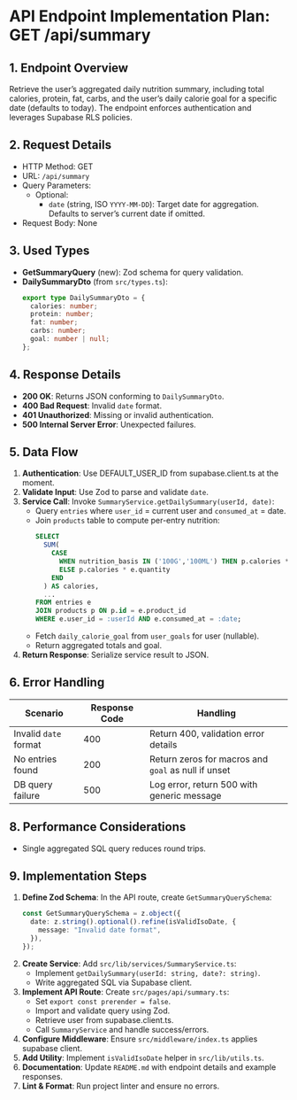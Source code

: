 # API Endpoint Implementation Plan: GET /api/summary

## 1. Endpoint Overview

Retrieve the user’s aggregated daily nutrition summary, including total calories, protein, fat, carbs, and the user’s daily calorie goal for a specific date (defaults to today). The endpoint enforces authentication and leverages Supabase RLS policies.

## 2. Request Details

- HTTP Method: GET
- URL: `/api/summary`
- Query Parameters:
  - Optional:
    - `date` (string, ISO `YYYY-MM-DD`): Target date for aggregation. Defaults to server’s current date if omitted.
- Request Body: None

## 3. Used Types

- **GetSummaryQuery** (new): Zod schema for query validation.
- **DailySummaryDto** (from `src/types.ts`):
  ```ts
  export type DailySummaryDto = {
    calories: number;
    protein: number;
    fat: number;
    carbs: number;
    goal: number | null;
  };
  ```

## 4. Response Details

- **200 OK**: Returns JSON conforming to `DailySummaryDto`.
- **400 Bad Request**: Invalid `date` format.
- **401 Unauthorized**: Missing or invalid authentication.
- **500 Internal Server Error**: Unexpected failures.

## 5. Data Flow

1. **Authentication**: Use DEFAULT_USER_ID from supabase.client.ts at the moment.
2. **Validate Input**: Use Zod to parse and validate `date`.
3. **Service Call**: Invoke `SummaryService.getDailySummary(userId, date)`:
   - Query `entries` where `user_id` = current user and `consumed_at` = date.
   - Join `products` table to compute per-entry nutrition:
     ```sql
     SELECT
       SUM(
         CASE
           WHEN nutrition_basis IN ('100G','100ML') THEN p.calories * e.quantity / 100
           ELSE p.calories * e.quantity
         END
       ) AS calories,
       ...
     FROM entries e
     JOIN products p ON p.id = e.product_id
     WHERE e.user_id = :userId AND e.consumed_at = :date;
     ```
   - Fetch `daily_calorie_goal` from `user_goals` for user (nullable).
   - Return aggregated totals and goal.
4. **Return Response**: Serialize service result to JSON.

## 6. Error Handling

| Scenario              | Response Code | Handling                                            |
| --------------------- | ------------- | --------------------------------------------------- |
| Invalid `date` format | 400           | Return 400, validation error details                |
| No entries found      | 200           | Return zeros for macros and `goal` as null if unset |
| DB query failure      | 500           | Log error, return 500 with generic message          |

## 8. Performance Considerations

- Single aggregated SQL query reduces round trips.

## 9. Implementation Steps

1. **Define Zod Schema**: In the API route, create `GetSummaryQuerySchema`:
   ```ts
   const GetSummaryQuerySchema = z.object({
     date: z.string().optional().refine(isValidIsoDate, {
       message: "Invalid date format",
     }),
   });
   ```
2. **Create Service**: Add `src/lib/services/SummaryService.ts`:
   - Implement `getDailySummary(userId: string, date?: string)`.
   - Write aggregated SQL via Supabase client.
3. **Implement API Route**: Create `src/pages/api/summary.ts`:
   - Set `export const prerender = false`.
   - Import and validate query using Zod.
   - Retrieve user from supabase.client.ts.
   - Call `SummaryService` and handle success/errors.
4. **Configure Middleware**: Ensure `src/middleware/index.ts` applies supabase client.
5. **Add Utility**: Implement `isValidIsoDate` helper in `src/lib/utils.ts`.
6. **Documentation**: Update `README.md` with endpoint details and example responses.
7. **Lint & Format**: Run project linter and ensure no errors.

